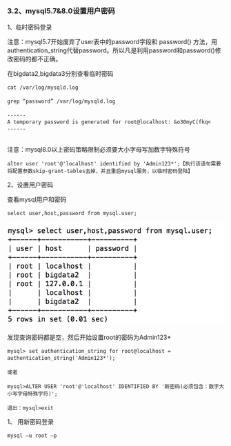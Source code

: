 ### 3.2、mysql5.7&8.0设置用户密码

1、临时密码登录

注意：mysql5.7开始废弃了user表中的password字段和 password() 方法，用authentication_string代替password。所以凡是利用password和password()修改密码的都不正确。

在bigdata2,bigdata3分别查看临时密码

```
cat /var/log/mysqld.log

grep “password” /var/log/mysqld.log

------
A temporary password is generated for root@localhost: &o30myC(fkq<
------


```

注意：mysql8.0以上密码策略限制必须要大小字母写加数字特殊符号

```
alter user 'root'@'localhost' identified by 'Admin123*';【执行该语句需要将配置参数skip-grant-tables去掉，并且重启mysql服务，以临时密码登陆】
```

2、设置用户密码

查看mysql用户和密码

```
select user,host,password from mysql.user;
```

![img](image/3.2.0.png)

发现查询密码都是空，然后开始设置root的密码为Admin123*

```
mysql> set authentication_string for root@localhost = authentication_string('Admin123*');

或者

mysql>ALTER USER 'root'@'localhost' IDENTIFIED BY '新密码(必须包含：数字大小写字母特殊字符)'; 

退出：mysql>exit
```

1、 用新密码登录

```
mysql –u root –p
```

